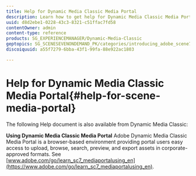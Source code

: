 ```yaml
---
title: Help for Dynamic Media Classic Media Portal
description: Learn how to get help for Dynamic Media Classic Media Portal.
uuid: d8d2ebe1-0228-43c3-8321-c51ffac7fd58
contentOwner: admin
content-type: reference
products: SG_EXPERIENCEMANAGER/Dynamic-Media-Classic
geptopics: SG_SCENESEVENONDEMAND_PK/categories/introducing_adobe_scene7
discoiquuid: a55f7279-6bba-43f1-99fa-88e922ac1803

---
```


# Help for Dynamic Media Classic Media Portal{#help-for-scene-media-portal}

The following Help document is also available from Dynamic Media Classic:

**Using Dynamic Media Classic Media Portal** Adobe Dynamic Media Classic Media Portal is a browser-based environment providing portal users easy access to upload, browse, search, preview, and export assets in corporate-approved formats. See [www.adobe.com/go/learn_sc7_mediaportalusing_en](https://www.adobe.com/go/learn_sc7_mediaportalusing_en).
